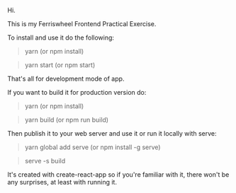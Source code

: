 Hi.

This is my Ferriswheel Frontend Practical Exercise.

To install and use it do the following:

> yarn (or npm install)

> yarn start (or npm start)

That's all for development mode of app.

If you want to build it for production version do:

> yarn (or npm install)

> yarn build (or npm run build)


Then publish it to your web server and use it or run it locally with serve:

> yarn global add serve (or npm install -g serve)

> serve -s build

It's created with create-react-app so if you're familiar with it, there won't be any surprises, at least with running it.